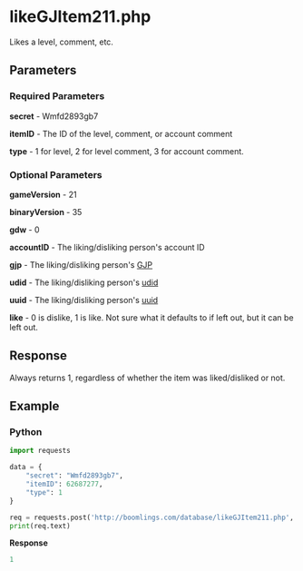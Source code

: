 # likeGJItem211.php

Likes a level, comment, etc.

## Parameters

### Required Parameters

**secret** - Wmfd2893gb7

**itemID** - The ID of the level, comment, or account comment

**type** - 1 for level, 2 for level comment, 3 for account comment.

### Optional Parameters

**gameVersion** - 21

**binaryVersion** - 35

**gdw** - 0

**accountID** - The liking/disliking person's account ID

**gjp** - The liking/disliking person's [GJP](/topics/gjp.md)

**udid** - The liking/disliking person's [udid](/topics/encryption/id?id=udid)

**uuid** - The liking/disliking person's [uuid](/topics/encryption/id?id=uuid)

**like** - 0 is dislike, 1 is like. Not sure what it defaults to if left out, but it can be left out.

## Response

Always returns 1, regardless of whether the item was liked/disliked or not.

## Example

<!-- tabs:start -->

### **Python**

```py
import requests

data = {
    "secret": "Wmfd2893gb7",
	"itemID": 62687277,
	"type": 1
}

req = requests.post('http://boomlings.com/database/likeGJItem211.php', data=data)
print(req.text)
```

**Response**
```py
1
```

<!-- tabs:end -->